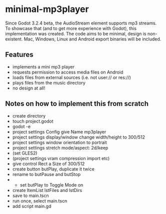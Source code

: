# minimal-mp3player

Since Godot 3.2.4 beta, the AudioStream element supports mp3 streams. To showcase that (and to get more experience with Godot), this implementation was created. The code aims to be minimal, design is non-existent. Mac, Windows, Linux and Android export binaries will be included.

## Features
- implements a mini mp3 player
- requests permission to access media files on Android
- loads files from external sources (i.e. not user:// or res://)
- plays files from the music directory
- no design at all!

## Notes on how to implement this from scratch

- create directory
- touch project.godot
- godot -e
- project settings Config give Name mp3player
- project settings display/window change width/height to 300/512
- project settings window orientation to portrait
- project settings stretch mode/aspect: 2d/keep
- (set GLES2)
- (project settings vram compression import etc)
- give control Rect a Size of 300/512
- create button butPlay, duplicate it twice
- rename to butPause and butStop
- - set butPlay to Toggle Mode on
- create ItemList lstFiles and lstDirs
- save to main.tscn
- run once, select main.tscn
- add script main.gd